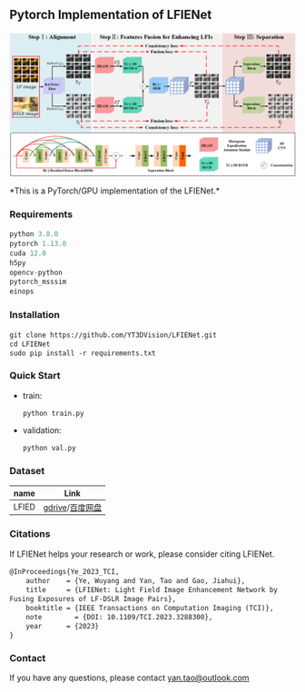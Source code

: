## Pytorch Implementation of LFIENet

<p align="center">
  <img src="https://github.com/YT3DVision/LFIENet/blob/main/figure/network.png">
</p>
*This is a PyTorch/GPU implementation of the LFIENet.* 



### Requirements

```python
python 3.8.0
pytorch 1.13.0
cuda 12.0
h5py 
opencv-python 
pytorch_msssim
einops
```



### Installation

```
git clone https://github.com/YT3DVision/LFIENet.git
cd LFIENet
sudo pip install -r requirements.txt
```



### Quick Start

* train:

  ```
  python train.py
  ```

* validation:

  ```
  python val.py
  ```

  

### Dataset

| name  |                             Link                             |
| :---: | :----------------------------------------------------------: |
| LFIED | [gdrive](https://drive.google.com/file/d/1YiQIfqYos8FsC0azmgj3CZD7aaBiunmQ/view?usp=sharing)/[百度网盘]() |



### Citations

If LFIENet helps your research or work, please consider citing LFIENet.

```
@InProceedings{Ye_2023_TCI,
    author    = {Ye, Wuyang and Yan, Tao and Gao, Jiahui},
    title     = {LFIENet: Light Field Image Enhancement Network by Fusing Exposures of LF-DSLR Image Pairs},
    booktitle = {IEEE Transactions on Computation Imaging (TCI)},
    note	    = {DOI: 10.1109/TCI.2023.3288300},
    year      = {2023}
}
```



### Contact

If you have any questions, please contact yan.tao@outlook.com

